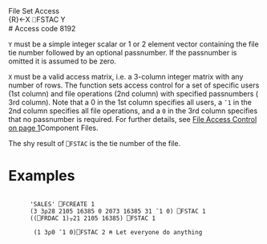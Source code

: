 <div class="heading">
  <div class="name">File Set Access</div>
  <div class="command">{R}←X ⎕FSTAC Y</div>
</div>
# Access code 8192

`Y` must be a simple integer scalar or 1 or 2 element vector containing the file tie number followed by an optional passnumber. If the passnumber is omitted it is assumed to be zero.

`X` must be a valid access matrix, i.e. a 3-column integer matrix with any number of rows.  The function sets access control for a set of specific users (1st column) and file operations (2nd column) with specified passnumbers ( 3rd column). Note that a 0 in the 1st column specifies all users, a `¯1` in the 2nd column specifies all file operations, and a `0` in the 3rd column specifies that no passnumber is required. For further details, see [File Access Control on page 1](/apl-component-files/component-files.md#File_Access_Control)Component Files.

The shy result of `⎕FSTAC` is the tie number of the file.

# Examples
```apl

      'SALES' ⎕FCREATE 1
      (3 3⍴28 2105 16385 0 2073 16385 31 ¯1 0) ⎕FSTAC 1
      ((⎕FRDAC 1)⍪21 2105 16385) ⎕FSTAC 1

       (1 3⍴0 ¯1 0)⎕FSTAC 2 ⍝ Let everyone do anything

```
